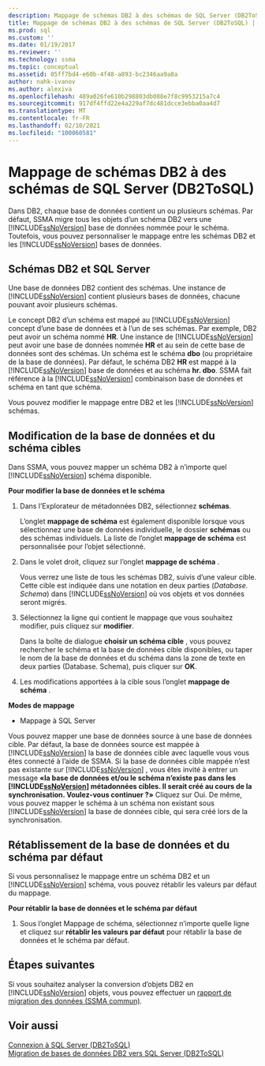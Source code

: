 ```yaml
---
description: Mappage de schémas DB2 à des schémas de SQL Server (DB2ToSQL)
title: Mappage de schémas DB2 à des schémas de SQL Server (DB2ToSQL) | Microsoft Docs
ms.prod: sql
ms.custom: ''
ms.date: 01/19/2017
ms.reviewer: ''
ms.technology: ssma
ms.topic: conceptual
ms.assetid: 05ff7bd4-e60b-4f48-a893-bc2346aa9a8a
author: nahk-ivanov
ms.author: alexiva
ms.openlocfilehash: 489a026fe610b298803db088e7f8c9953215a7c4
ms.sourcegitcommit: 917df4ffd22e4a229af7dc481dcce3ebba0aa4d7
ms.translationtype: MT
ms.contentlocale: fr-FR
ms.lasthandoff: 02/10/2021
ms.locfileid: "100060581"
---
```

# <a name="mapping-db2-schemas-to-sql-server-schemas-db2tosql"></a>Mappage de schémas DB2 à des schémas de SQL Server (DB2ToSQL)
Dans DB2, chaque base de données contient un ou plusieurs schémas. Par défaut, SSMA migre tous les objets d’un schéma DB2 vers une [!INCLUDE[ssNoVersion](../../includes/ssnoversion-md.md)] base de données nommée pour le schéma. Toutefois, vous pouvez personnaliser le mappage entre les schémas DB2 et les [!INCLUDE[ssNoVersion](../../includes/ssnoversion-md.md)] bases de données.  
  
## <a name="db2-and-sql-server-schemas"></a>Schémas DB2 et SQL Server  
Une base de données DB2 contient des schémas. Une instance de [!INCLUDE[ssNoVersion](../../includes/ssnoversion-md.md)] contient plusieurs bases de données, chacune pouvant avoir plusieurs schémas.  
  
Le concept DB2 d’un schéma est mappé au [!INCLUDE[ssNoVersion](../../includes/ssnoversion-md.md)] concept d’une base de données et à l’un de ses schémas. Par exemple, DB2 peut avoir un schéma nommé **HR**. Une instance de [!INCLUDE[ssNoVersion](../../includes/ssnoversion-md.md)] peut avoir une base de données nommée **HR** et au sein de cette base de données sont des schémas. Un schéma est le schéma **dbo** (ou propriétaire de la base de données). Par défaut, le schéma DB2 **HR** est mappé à la [!INCLUDE[ssNoVersion](../../includes/ssnoversion-md.md)] base de données et au schéma **hr. dbo**. SSMA fait référence à la [!INCLUDE[ssNoVersion](../../includes/ssnoversion-md.md)] combinaison base de données et schéma en tant que schéma.  
  
Vous pouvez modifier le mappage entre DB2 et les [!INCLUDE[ssNoVersion](../../includes/ssnoversion-md.md)] schémas.  
  
## <a name="modifying-the-target-database-and-schema"></a>Modification de la base de données et du schéma cibles  
Dans SSMA, vous pouvez mapper un schéma DB2 à n’importe quel [!INCLUDE[ssNoVersion](../../includes/ssnoversion-md.md)] schéma disponible.  
  
**Pour modifier la base de données et le schéma**  
  
1.  Dans l’Explorateur de métadonnées DB2, sélectionnez **schémas**.  
  
    L’onglet **mappage de schéma** est également disponible lorsque vous sélectionnez une base de données individuelle, le dossier **schémas** ou des schémas individuels. La liste de l’onglet **mappage de schéma** est personnalisée pour l’objet sélectionné.  
  
2.  Dans le volet droit, cliquez sur l’onglet **mappage de schéma** .  
  
    Vous verrez une liste de tous les schémas DB2, suivis d’une valeur cible. Cette cible est indiquée dans une notation en deux parties (*Database. Schema*) dans [!INCLUDE[ssNoVersion](../../includes/ssnoversion-md.md)] où vos objets et vos données seront migrés.  
  
3.  Sélectionnez la ligne qui contient le mappage que vous souhaitez modifier, puis cliquez sur **modifier**.  
  
    Dans la boîte de dialogue **choisir un schéma cible** , vous pouvez rechercher le schéma et la base de données cible disponibles, ou taper le nom de la base de données et du schéma dans la zone de texte en deux parties (Database. Schema), puis cliquer sur **OK**.  
  
4.  Les modifications apportées à la cible sous l’onglet **mappage de schéma** .  
  
**Modes de mappage**  
  
-   Mappage à SQL Server  
  
Vous pouvez mapper une base de données source à une base de données cible. Par défaut, la base de données source est mappée à [!INCLUDE[ssNoVersion](../../includes/ssnoversion-md.md)] la base de données cible avec laquelle vous vous êtes connecté à l’aide de SSMA. Si la base de données cible mappée n’est pas existante sur [!INCLUDE[ssNoVersion](../../includes/ssnoversion-md.md)] , vous êtes invité à entrer un message **«la base de données et/ou le schéma n’existe pas dans les [!INCLUDE[ssNoVersion](../../includes/ssnoversion-md.md)] métadonnées cibles. Il serait créé au cours de la synchronisation. Voulez-vous continuer ?»** Cliquez sur Oui. De même, vous pouvez mapper le schéma à un schéma non existant sous [!INCLUDE[ssNoVersion](../../includes/ssnoversion-md.md)] la base de données cible, qui sera créé lors de la synchronisation.  
  
## <a name="reverting-to-the-default-database-and-schema"></a>Rétablissement de la base de données et du schéma par défaut  
Si vous personnalisez le mappage entre un schéma DB2 et un [!INCLUDE[ssNoVersion](../../includes/ssnoversion-md.md)] schéma, vous pouvez rétablir les valeurs par défaut du mappage.  
  
**Pour rétablir la base de données et le schéma par défaut**  
  
1.  Sous l’onglet Mappage de schéma, sélectionnez n’importe quelle ligne et cliquez sur **rétablir les valeurs par défaut** pour rétablir la base de données et le schéma par défaut.  
  
## <a name="next-steps"></a>Étapes suivantes  
Si vous souhaitez analyser la conversion d’objets DB2 en [!INCLUDE[ssNoVersion](../../includes/ssnoversion-md.md)] objets, vous pouvez effectuer un [rapport de migration des données (SSMA commun)](../sybase/data-migration-report-sybasetosql.md).  
  
## <a name="see-also"></a>Voir aussi  
[Connexion à SQL Server &#40;DB2ToSQL&#41;](../../ssma/db2/connecting-to-sql-server-db2tosql.md)  
[Migration de bases de données DB2 vers SQL Server &#40;DB2ToSQL&#41;](../../ssma/db2/migrating-db2-databases-to-sql-server-db2tosql.md)  
